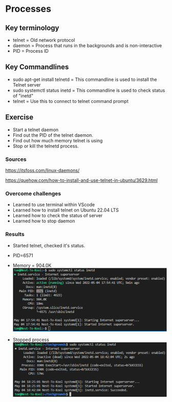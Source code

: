# Processes

## Key terminology
- telnet = Old network protocol
- daemon = Process that runs in the backgrounds and is non-interactive
- PID = Process ID

## Key Commandlines
- sudo apt-get install telnetd = This commandline is used to install the Telnet server
- sudo systemctl status inetd = This commandline is used to check status of "inetd"
- telnet = Use this to connect to telnet command prompt

## Exercise
- Start a telnet daemon
- Find out the PID of the telnet daemon.
- Find out how much memory telnet is using
- Stop or kill the telnetd process.

### Sources
https://itsfoss.com/linux-daemons/

https://quehow.com/how-to-install-and-use-telnet-in-ubuntu/3629.html

### Overcome challenges
- Learned to use terminal within VScode
- Learned how to install telnet on Ubuntu 22.04 LTS
- Learned how to check the status of server
- Learned how to stop daemon

### Results
- Started telnet, checked it's status.
- PID=6571
- Memory = 904.0K
![SS of running telnet with info](../00_includes/LNX-06/SS_TelNet_Running%26PID.png "Telnet has started and the mainPID=6571")

- Stopped process
![SS of inactive telnet](../00_includes/LNX-06/SS_Kill_Daemon.png "Server is inactive after killall command")